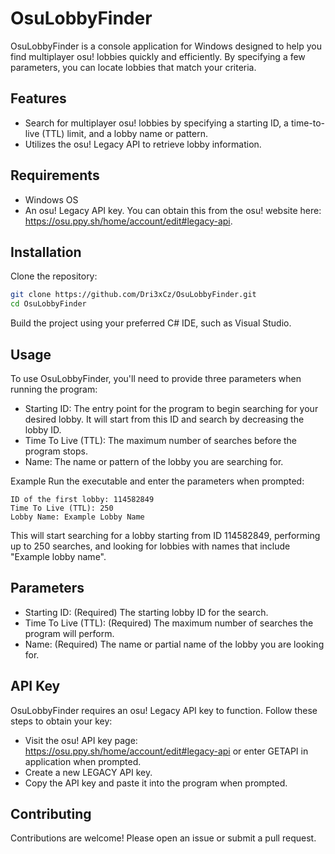# OsuLobbyFinder
OsuLobbyFinder is a console application for Windows designed to help you find multiplayer osu! lobbies quickly and efficiently. By specifying a few parameters, you can locate lobbies that match your criteria.

## Features
- Search for multiplayer osu! lobbies by specifying a starting ID, a time-to-live (TTL) limit, and a lobby name or pattern.
- Utilizes the osu! Legacy API to retrieve lobby information.
  
## Requirements
- Windows OS
- An osu! Legacy API key. You can obtain this from the osu! website here: https://osu.ppy.sh/home/account/edit#legacy-api.

## Installation
Clone the repository:
```bash
git clone https://github.com/Dri3xCz/OsuLobbyFinder.git
cd OsuLobbyFinder
```
Build the project using your preferred C# IDE, such as Visual Studio.

## Usage
To use OsuLobbyFinder, you'll need to provide three parameters when running the program:

- Starting ID: The entry point for the program to begin searching for your desired lobby. It will start from this ID and search by decreasing the lobby ID.
- Time To Live (TTL): The maximum number of searches before the program stops.
- Name: The name or pattern of the lobby you are searching for.

Example
Run the executable and enter the parameters when prompted:

```plaintext
ID of the first lobby: 114582849
Time To Live (TTL): 250
Lobby Name: Example Lobby Name
```
This will start searching for a lobby starting from ID 114582849, performing up to 250 searches, and looking for lobbies with names that include "Example lobby name".

## Parameters
- Starting ID: (Required) The starting lobby ID for the search.
- Time To Live (TTL): (Required) The maximum number of searches the program will perform.
- Name: (Required) The name or partial name of the lobby you are looking for.

## API Key
OsuLobbyFinder requires an osu! Legacy API key to function. Follow these steps to obtain your key:

- Visit the osu! API key page: https://osu.ppy.sh/home/account/edit#legacy-api or enter GETAPI in application when prompted.
- Create a new LEGACY API key.
- Copy the API key and paste it into the program when prompted.

## Contributing
Contributions are welcome! Please open an issue or submit a pull request.
